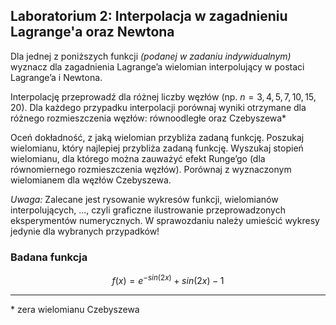 ## Laboratorium 2: Interpolacja w zagadnieniu Lagrange'a oraz Newtona

Dla jednej z poniższych funkcji _(podanej w zadaniu indywidualnym)_ wyznacz dla zagadnienia
Lagrange’a wielomian interpolujący w postaci Lagrange’a i Newtona.

Interpolację przeprowadź dla różnej liczby węzłów (np. $n = 3, 4, 5, 7, 10, 15, 20$). Dla każdego
przypadku interpolacji porównaj wyniki otrzymane dla różnego rozmieszczenia węzłów:
równoodległe oraz Czebyszewa\*

Oceń dokładność, z jaką wielomian przybliża zadaną funkcję.
Poszukaj wielomianu, który najlepiej przybliża zadaną funkcję.
Wyszukaj stopień wielomianu, dla którego można zauważyć efekt Runge’go (dla równomiernego
rozmieszczenia węzłów). Porównaj z wyznaczonym wielomianem dla węzłów Czebyszewa.

_Uwaga:_ Zalecane jest rysowanie wykresów funkcji, wielomianów interpolujących, ..., czyli graficzne
ilustrowanie przeprowadzonych eksperymentów numerycznych. W sprawozdaniu należy umieścić
wykresy jedynie dla wybranych przypadków!


### Badana funkcja

```math
f(x) = e^{-sin(2x)} + sin(2 x) - 1
```

---
\* zera wielomianu Czebyszewa